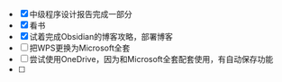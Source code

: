 - [x] 中级程序设计报告完成一部分
- [x] 看书
- [x] 试着完成Obsidian的博客攻略，部署博客
- [ ] 把WPS更换为Microsoft全套
- [ ] 尝试使用OneDrive，因为和Microsoft全套配套使用，有自动保存功能
- [ ] 